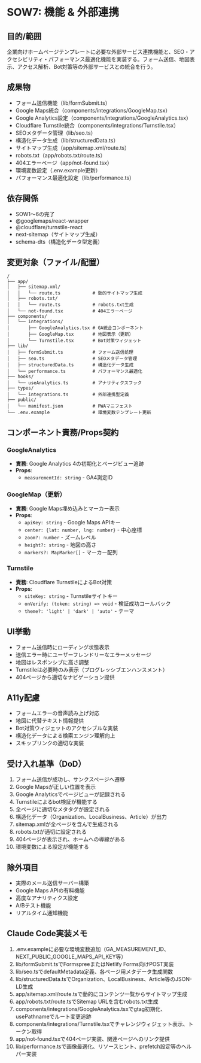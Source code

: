 # SOW7: 機能 & 外部連携

## 目的/範囲
企業向けホームページテンプレートに必要な外部サービス連携機能と、SEO・アクセシビリティ・パフォーマンス最適化機能を実装する。フォーム送信、地図表示、アクセス解析、Bot対策等の外部サービスとの統合を行う。

## 成果物
- フォーム送信機能（lib/formSubmit.ts）
- Google Maps統合（components/integrations/GoogleMap.tsx）
- Google Analytics設定（components/integrations/GoogleAnalytics.tsx）
- Cloudflare Turnstile統合（components/integrations/Turnstile.tsx）
- SEOメタデータ管理（lib/seo.ts）
- 構造化データ生成（lib/structuredData.ts）
- サイトマップ生成（app/sitemap.xml/route.ts）
- robots.txt（app/robots.txt/route.ts）
- 404エラーページ（app/not-found.tsx）
- 環境変数設定（.env.example更新）
- パフォーマンス最適化設定（lib/performance.ts）

## 依存関係
- SOW1～6の完了
- @googlemaps/react-wrapper
- @cloudflare/turnstile-react
- next-sitemap（サイトマップ生成）
- schema-dts（構造化データ型定義）

## 変更対象（ファイル/配置）
```
/
├── app/
│   ├── sitemap.xml/
│   │   └── route.ts            # 動的サイトマップ生成
│   ├── robots.txt/
│   │   └── route.ts            # robots.txt生成
│   └── not-found.tsx           # 404エラーページ
├── components/
│   └── integrations/
│       ├── GoogleAnalytics.tsx # GA統合コンポーネント
│       ├── GoogleMap.tsx       # 地図表示（更新）
│       └── Turnstile.tsx       # Bot対策ウィジェット
├── lib/
│   ├── formSubmit.ts           # フォーム送信処理
│   ├── seo.ts                  # SEOメタデータ管理
│   ├── structuredData.ts       # 構造化データ生成
│   └── performance.ts          # パフォーマンス最適化
├── hooks/
│   └── useAnalytics.ts         # アナリティクスフック
├── types/
│   └── integrations.ts         # 外部連携型定義
├── public/
│   └── manifest.json           # PWAマニフェスト
└── .env.example                # 環境変数テンプレート更新
```

## コンポーネント責務/Props契約

### GoogleAnalytics
- **責務**: Google Analytics 4の初期化とページビュー追跡
- **Props**:
  - `measurementId: string` - GA4測定ID

### GoogleMap（更新）
- **責務**: Google Maps埋め込みとマーカー表示
- **Props**:
  - `apiKey: string` - Google Maps APIキー
  - `center: {lat: number, lng: number}` - 中心座標
  - `zoom?: number` - ズームレベル
  - `height?: string` - 地図の高さ
  - `markers?: MapMarker[]` - マーカー配列

### Turnstile
- **責務**: Cloudflare TurnstileによるBot対策
- **Props**:
  - `siteKey: string` - Turnstileサイトキー
  - `onVerify: (token: string) => void` - 検証成功コールバック
  - `theme?: 'light' | 'dark' | 'auto'` - テーマ

## UI挙動
- フォーム送信時にローディング状態表示
- 送信エラー時にユーザーフレンドリーなエラーメッセージ
- 地図はレスポンシブに高さ調整
- Turnstileは必要時のみ表示（プログレッシブエンハンスメント）
- 404ページから適切なナビゲーション提供

## A11y配慮
- フォームエラーの音声読み上げ対応
- 地図に代替テキスト情報提供
- Bot対策ウィジェットのアクセシブルな実装
- 構造化データによる検索エンジン理解向上
- スキップリンクの適切な実装

## 受け入れ基準（DoD）
1. フォーム送信が成功し、サンクスページへ遷移
2. Google Mapsが正しい位置を表示
3. Google Analyticsでページビューが記録される
4. Turnstileによるbot検証が機能する
5. 全ページに適切なメタタグが設定される
6. 構造化データ（Organization、LocalBusiness、Article）が出力
7. sitemap.xmlが全ページを含んで生成される
8. robots.txtが適切に設定される
9. 404ページが表示され、ホームへの導線がある
10. 環境変数による設定が機能する

## 除外項目
- 実際のメール送信サーバー構築
- Google Maps APIの有料機能
- 高度なアナリティクス設定
- A/Bテスト機能
- リアルタイム通知機能

## Claude Code実装メモ
1. .env.exampleに必要な環境変数追加（GA_MEASUREMENT_ID、NEXT_PUBLIC_GOOGLE_MAPS_API_KEY等）
2. lib/formSubmit.tsでFormspreeまたはNetlify Forms向けPOST実装
3. lib/seo.tsでdefaultMetadata定義、各ページ用メタデータ生成関数
4. lib/structuredData.tsでOrganization、LocalBusiness、Article等のJSON-LD生成
5. app/sitemap.xml/route.tsで動的にコンテンツ一覧からサイトマップ生成
6. app/robots.txt/route.tsでSitemap URLを含むrobots.txt生成
7. components/integrations/GoogleAnalytics.tsxでgtag初期化、usePathnameでルート変更追跡
8. components/integrations/Turnstile.tsxでチャレンジウィジェット表示、トークン取得
9. app/not-found.tsxで404ページ実装、関連ページへのリンク提供
10. lib/performance.tsで画像最適化、リソースヒント、prefetch設定等のヘルパー実装